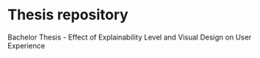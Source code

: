 # Thesis repository
Bachelor Thesis - Effect of Explainability Level and Visual Design on User Experience
